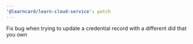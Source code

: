 ```yaml
---
'@learncard/learn-cloud-service': patch
---
```


Fix bug when trying to update a credential record with a different did that you own
